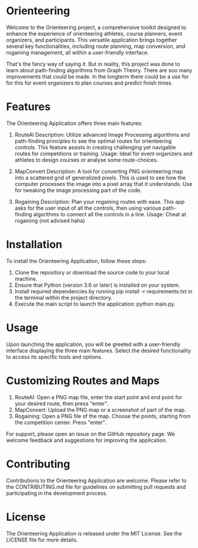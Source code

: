 # Orienteering

Welcome to the Orienteering project, a comprehensive toolkit designed to enhance the experience of orienteering athletes, course planners, event organizers, and participants. This versatile application brings together several key functionalities, including route planning, map conversion, and rogaining management, all within a user-friendly interface.

That's the fancy way of saying it. But in reality, this project was done to learn about path-finding algorithms from Graph Theory. There are soo many improvements that could be made. In the longterm there could be a use for for this for event organizers to plan courses and predict finish times.


# Features

The Orienteering Application offers three main features:

1. RouteAI
Description: Utilize advanced Image Processing algorithms and path-finding principles to see the optimal routes for orienteering controls. This feature assists in creating challenging yet navigable routes for competitions or training.
Usage: Ideal for event organizers and athletes to design courses or analyse some route-choices.

2. MapConvert
Description: A tool for converting PNG orienteering map into a scattered grid of generalized pixels. This is used to see how the computer processes the image into a pixel array that it understands. Use for tweaking the image processing part of the code.

3. Rogaining
Description: Plan your rogaining routes with ease. This app asks for the user input of all the controls, then using various path-finding algorithms to connect all the controls in a line.
Usage: Cheat at rogaining (not advised haha)


# Installation

To install the Orienteering Application, follow these steps:

1. Clone the repository or download the source code to your local machine.
2. Ensure that Python (version 3.6 or later) is installed on your system.
3. Install required dependencies by running pip install -r requirements.txt in the terminal within the project directory.
4. Execute the main script to launch the application: python main.py.


# Usage

Upon launching the application, you will be greeted with a user-friendly interface displaying the three main features. Select the desired functionality to access its specific tools and options. 


# Customizing Routes and Maps

1. RouteAI: Open a PNG map file, enter the start point and end point for your desired route, then press "enter".
2. MapConvert: Upload the PNG map or a screenshot of part of the map.
3. Rogaining: Open a PNG file of the map. Choose the points, starting from the competition center. Press "enter".

For support, please open an issue on the GitHub repository page. We welcome feedback and suggestions for improving the application.

# Contributing

Contributions to the Orienteering Application are welcome. Please refer to the CONTRIBUTING.md file for guidelines on submitting pull requests and participating in the development process.


# License

The Orienteering Application is released under the MIT License. See the LICENSE file for more details.